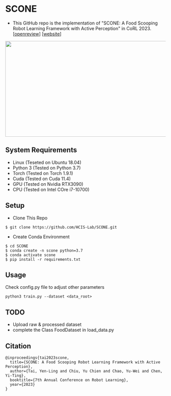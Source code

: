 # SCONE

- This GitHub repo is the implementation of "SCONE: A Food Scooping Robot Learning Framework with Active Perception" in CoRL 2023.
[[openreview](https://openreview.net/forum?id=yHlUVHWnBN)] [[website](https://sites.google.com/view/corlscone)]

<p align="center">
  <img width="600" height="300" src="images/sample.gif">
</p>

## System Requirements
- Linux (Teseted on Ubuntu 18.04)
- Python 3 (Tested on Python 3.7)
- Torch (Tested on Torch 1.9.1)
- Cuda (Tested on Cuda 11.4)
- GPU (Tested on Nvidia RTX3090)
- CPU (Tested on Intel COre i7-10700)

## Setup
- Clone This Repo
```
$ git clone https://github.com/HCIS-Lab/SCONE.git
```
- Create Conda Environment
```
$ cd SCONE
$ conda create -n scone python=3.7
$ conda activate scone
$ pip install -r requirements.txt
```

## Usage
Check config.py file to adjust other parameters
```
python3 train.py --dataset <data_root>
```

## TODO
- Upload raw & processed dataset
- complete the Class FoodDataset in load_data.py

## Citation
```
@inproceedings{tai2023scone,
  title={SCONE: A Food Scooping Robot Learning Framework with Active Perception},
  author={Tai, Yen-Ling and Chiu, Yu Chien and Chao, Yu-Wei and Chen, Yi-Ting},
  booktitle={7th Annual Conference on Robot Learning},
  year={2023}
}
```
